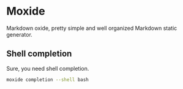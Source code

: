 # Moxide

Markdown oxide, pretty simple and well organized Markdown static generator.

## Shell completion

Sure, you need shell completion.

```sh
moxide completion --shell bash
```

